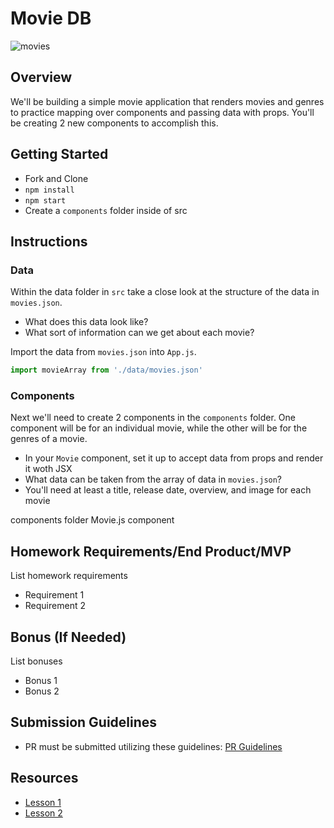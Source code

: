 # Movie DB

![movies](https://newsd.in/wp-content/uploads/2018/04/Telugu-Film-Industry-vs-AP-.jpg)

## Overview

We'll be building a simple movie application that renders movies and genres to practice mapping over components and passing data with props. You'll be creating 2 new components to accomplish this.

## Getting Started

- Fork and Clone
- `npm install`
- `npm start`
- Create a `components` folder inside of src


## Instructions
### Data
Within the data folder in `src` take a close look at the structure of the data in `movies.json`.
- What does this data look like?
- What sort of information can we get about each movie?

Import the data from `movies.json` into `App.js`.
```js
import movieArray from './data/movies.json'
```

### Components
Next we'll need to create 2 components in the `components` folder. One component will be for an individual movie, while the other will be for the genres of a movie.
- In your `Movie` component, set it up to accept data from props and render it woth JSX
- What data can be taken from the array of data in `movies.json`?
- You'll need at least a title, release date, overview, and image for each movie



components folder
Movie.js component

## Homework Requirements/End Product/MVP

List homework requirements

- Requirement 1
- Requirement 2

## Bonus (If Needed)

List bonuses
- Bonus 1
- Bonus 2

## Submission Guidelines
- PR must be submitted utilizing these guidelines: [PR Guidelines](https://github.com/SEI-R-1-25/template_pull_request)

## Resources
- [Lesson 1]()
- [Lesson 2]()
